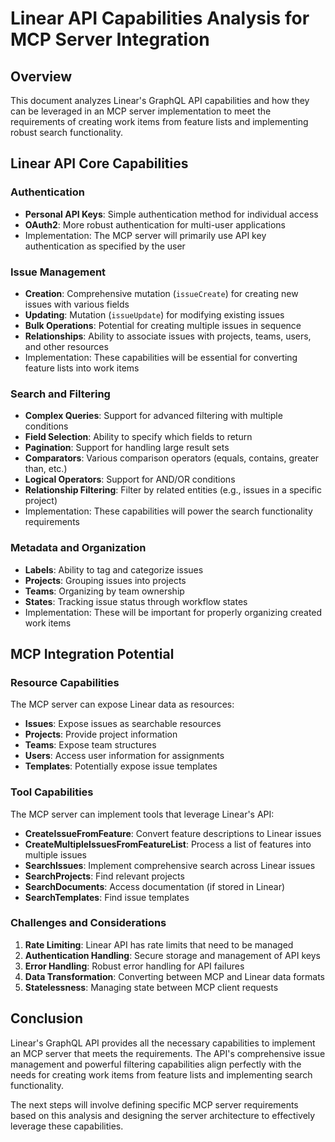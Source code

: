 # Linear API Capabilities Analysis for MCP Server Integration

## Overview
This document analyzes Linear's GraphQL API capabilities and how they can be leveraged in an MCP server implementation to meet the requirements of creating work items from feature lists and implementing robust search functionality.

## Linear API Core Capabilities

### Authentication
- **Personal API Keys**: Simple authentication method for individual access
- **OAuth2**: More robust authentication for multi-user applications
- Implementation: The MCP server will primarily use API key authentication as specified by the user

### Issue Management
- **Creation**: Comprehensive mutation (`issueCreate`) for creating new issues with various fields
- **Updating**: Mutation (`issueUpdate`) for modifying existing issues
- **Bulk Operations**: Potential for creating multiple issues in sequence
- **Relationships**: Ability to associate issues with projects, teams, users, and other resources
- Implementation: These capabilities will be essential for converting feature lists into work items

### Search and Filtering
- **Complex Queries**: Support for advanced filtering with multiple conditions
- **Field Selection**: Ability to specify which fields to return
- **Pagination**: Support for handling large result sets
- **Comparators**: Various comparison operators (equals, contains, greater than, etc.)
- **Logical Operators**: Support for AND/OR conditions
- **Relationship Filtering**: Filter by related entities (e.g., issues in a specific project)
- Implementation: These capabilities will power the search functionality requirements

### Metadata and Organization
- **Labels**: Ability to tag and categorize issues
- **Projects**: Grouping issues into projects
- **Teams**: Organizing by team ownership
- **States**: Tracking issue status through workflow states
- Implementation: These will be important for properly organizing created work items

## MCP Integration Potential

### Resource Capabilities
The MCP server can expose Linear data as resources:
- **Issues**: Expose issues as searchable resources
- **Projects**: Provide project information
- **Teams**: Expose team structures
- **Users**: Access user information for assignments
- **Templates**: Potentially expose issue templates

### Tool Capabilities
The MCP server can implement tools that leverage Linear's API:
- **CreateIssueFromFeature**: Convert feature descriptions to Linear issues
- **CreateMultipleIssuesFromFeatureList**: Process a list of features into multiple issues
- **SearchIssues**: Implement comprehensive search across Linear issues
- **SearchProjects**: Find relevant projects
- **SearchDocuments**: Access documentation (if stored in Linear)
- **SearchTemplates**: Find issue templates

### Challenges and Considerations
1. **Rate Limiting**: Linear API has rate limits that need to be managed
2. **Authentication Handling**: Secure storage and management of API keys
3. **Error Handling**: Robust error handling for API failures
4. **Data Transformation**: Converting between MCP and Linear data formats
5. **Statelessness**: Managing state between MCP client requests

## Conclusion
Linear's GraphQL API provides all the necessary capabilities to implement an MCP server that meets the requirements. The API's comprehensive issue management and powerful filtering capabilities align perfectly with the needs for creating work items from feature lists and implementing search functionality.

The next steps will involve defining specific MCP server requirements based on this analysis and designing the server architecture to effectively leverage these capabilities.
